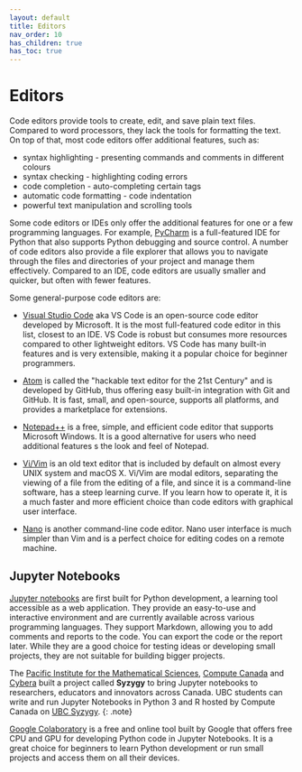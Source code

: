 ```yaml
---
layout: default
title: Editors
nav_order: 10
has_children: true
has_toc: true
---
```


# Editors

Code editors provide tools to create, edit, and save plain text files. Compared to word processors, they lack the tools for formatting the text. On top of that, most code editors offer additional features, such as:

- syntax highlighting - presenting commands and comments in different colours
- syntax checking - highlighting coding errors
- code completion - auto-completing certain tags
- automatic code formatting - code indentation
- powerful text manipulation and scrolling tools

Some code editors or IDEs only offer the additional features for one or a few programming languages. For example, [PyCharm](https://www.jetbrains.com/pycharm/) is a full-featured IDE for Python that also supports Python debugging and source control. A number of code editors also provide a file explorer that allows you to navigate through the files and directories of your project and manage them effectively. Compared to an IDE, code editors are usually smaller and quicker, but often with fewer features.

Some general-purpose code editors are:

- [Visual Studio Code](https://code.visualstudio.com/) aka VS Code is an open-source code editor developed by Microsoft. It is the most full-featured code editor in this list, closest to an IDE. VS Code is robust but consumes more resources compared to other lightweight editors. VS Code has many built-in features and is very extensible, making it a popular choice for beginner programmers.

- [Atom](https://atom.io/) is called the "hackable text editor for the 21st Century" and is developed by GitHub, thus offering easy built-in integration with Git and GitHub. It is fast, small, and open-source, supports all platforms, and provides a marketplace for extensions.

- [Notepad++](https://notepad-plus-plus.org/downloads/) is a free, simple, and efficient code editor that supports Microsoft Windows. It is a good alternative for users who need additional features s the look and feel of Notepad.

- [Vi/Vim](https://www.vim.org/) is an old text editor that is included by default on almost every UNIX system and macOS X. Vi/Vim are modal editors, separating the viewing of a file from the editing of a file, and since it is a command-line software, has a steep learning curve. If you learn how to operate it, it is a much faster and more efficient choice than code editors with graphical user interface. 

- [Nano](https://www.nano-editor.org/) is another command-line code editor. Nano user interface is much simpler than Vim and is a perfect choice for editing codes on a remote machine.

## Jupyter Notebooks

[Jupyter notebooks](https://jupyter.org/) are first built for Python development, a learning tool accessible as a web application. They provide an easy-to-use and interactive environment and are currently available across various programming languages. They support Markdown, allowing you to add comments and reports to the code. You can export the code or the report later. While they are a good choice for testing ideas or developing small projects, they are not suitable for building bigger projects.

The [Pacific Institute for the Mathematical Sciences](https://www.pims.math.ca/), [Compute Canada](https://computecanada.ca/) and [Cybera](https://cybera.ca/) built a project called **Syzygy** to bring Jupyter notebooks to researchers, educators and innovators across Canada. UBC students can write and run Jupyter Notebooks in Python 3 and R hosted by Compute Canada on [UBC Syzygy](https://ubc.syzygy.ca/).
{: .note}

[Google Colaboratory](https://colab.research.google.com/notebooks/) is a free and online tool built by Google that offers free CPU and GPU for developing Python code in Jupyter Notebooks. It is a great choice for beginners to learn Python development or run small projects and access them on all their devices.